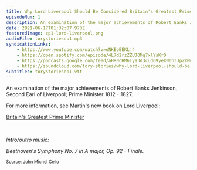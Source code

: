 ```yaml
---
title: Why Lord Liverpool Should Be Considered Britain's Greatest Prime Minister
episodeNum: 1
description: An examination of the major achievements of Robert Banks Jenkinson, Second Earl of Liverpool; Prime Minister 1812 - 1827.
date: 2021-06-17T01:32:07.973Z
featuredImage: ep1-lord-liverpool.png
audioFile: torystoriesep1.mp3
syndicationLinks:
    - https://www.youtube.com/watch?v=oNKEoEEKLj4
    - https://open.spotify.com/episode/4L7d2rzZZUJ0Mq7xlYsKrD
	- https://podcasts.google.com/feed/aHR0cHM6Ly93d3cudG9yeXN0b3JpZXMuc3RyZWFtL3Jzcy54bWw/episode/aHR0cHM6Ly93d3cudG9yeXN0b3JpZXMuc3RyZWFtL2VwaXNvZGVzL3doeS1sb3JkLWxpdmVycG9vbC1zaG91bGQtYmUtY29uc2lkZXJlZC1icml0YWluLXMtZ3JlYXRlc3QtcHJpbWUtbWluaXN0ZXI?sa=X&ved=0CAUQkfYCahcKEwj4xP6dgbf0AhUAAAAAHQAAAAAQAQ
    - https://soundcloud.com/tory-stories/why-lord-liverpool-should-be-considered-britains-greatest-prime-minister
subtitles: torystoriesep1.vtt
---
```


An examination of the major achievements of Robert Banks Jenkinson, Second Earl of Liverpool; Prime Minister 1812 - 1827.

For more information, see Martin's new book on Lord Liverpool:

[Britain's Greatest Prime Minister](https://www.lordliverpool.com)

<br>

_Intro/outro music:_

_Beethoven's Symphony No. 7 in A major, Op. 92 - Finale._

<sup>[Source: John Michel Cello](https://commons.wikimedia.org/wiki/File:JOHN_MICHEL_CELLO-BEETHOVEN_SYMPHONY_7_Finale.ogg)</sup>
